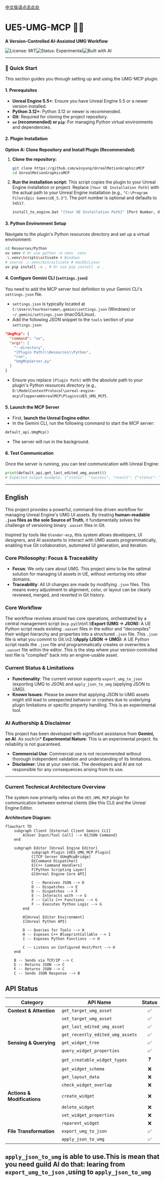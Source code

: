 [中文版请点击此处](Readme_zh.md)

# UE5-UMG-MCP 🤖📄

**A Version-Controlled AI-Assisted UMG Workflow**

![License: MIT](https://img.shields.io/badge/License-MIT-yellow.svg)![Status: Experimental](https://img.shields.io/badge/status-experimental-red.svg)![Built with AI](https://img.shields.io/badge/Built%20with-AI%20Assistance-blueviolet.svg)

---

### 🚀 Quick Start

This section guides you through setting up and using the UMG-MCP plugin.

#### 1. Prerequisites

*   **Unreal Engine 5.5+**: Ensure you have Unreal Engine 5.5 or a newer version installed.
*   **Python 3.12+**: Python 3.12 or newer is recommended.
*   **Git**: Required for cloning the project repository.
*   **`uv` (recommended) or `pip`**: For managing Python virtual environments and dependencies.

#### 2. Plugin Installation

**Option A: Clone Repository and Install Plugin (Recommended)**

1.  **Clone the repository:**
    ```bash
    git clone https://github.com/winyunq/UnrealMotionGraphicsMCP
    cd UnrealMotionGraphicsMCP
    ```
2.  **Run the installation script:**
    This script copies the plugin to your Unreal Engine installation or project.
    Replace `[Your UE Installation Path]` with the actual path to your Unreal Engine installation (e.g., `"C:\Program Files\Epic Games\UE_5.3"`). The port number is optional and defaults to `54517`.

    ```bash
    install_to_engine.bat "[Your UE Installation Path]" [Port Number, defaults to 54517]
    ```

#### 3. Python Environment Setup

Navigate to the plugin's Python resources directory and set up a virtual environment:

```bash
cd Resources/Python
uv venv # Or use python -m venv .venv
.\.venv\Scripts\activate # Windows
# source ./.venv/bin/activate # macOS/Linux
uv pip install -e . # Or use pip install -e .
```

#### 4. Configure Gemini CLI (`settings.json`)

You need to add the MCP server tool definition to your Gemini CLI's `settings.json` file.

*   `settings.json` is typically located at `C:\Users\YourUsername\.gemini\settings.json` (Windows) or `~/.gemini/settings.json` (macOS/Linux).
*   Add the following JSON snippet to the `tools` section of your `settings.json`:

```json
"UmgMcp": {
  "command": "uv",
  "args": [
    "--directory",
    "[Plugin Path]\\Resources\\Python",
    "run",
    "UmgMcpServer.py"
  ]
}
```
*   Ensure you replace `[Plugin Path]` with the absolute path to your plugin's Python resources directory (e.g., `D:\ModelContextProtocol\unreal-engine-mcp\FlopperamUnrealMCP\Plugins\UE5_UMG_MCP`).

#### 5. Launch the MCP Server

*   First, **launch the Unreal Engine editor**.
*   In the Gemini CLI, run the following command to start the MCP server:

```python
default_api.UmgMcp()
```
*   The server will run in the background.

#### 6. Test Communication

Once the server is running, you can test communication with Unreal Engine:

```python
print(default_api.get_last_edited_umg_asset())
# Expected output example: {"status": "success", "result": {"status": "success", "asset_path": "/Game/YourAssetPath"}}
```

---

## English

This project provides a powerful, command-line driven workflow for managing Unreal Engine's UMG UI assets. By treating **human-readable `.json` files as the sole Source of Truth**, it fundamentally solves the challenge of versioning binary `.uasset` files in Git.

Inspired by tools like `blender-mcp`, this system allows developers, UI designers, and AI assistants to interact with UMG assets programmatically, enabling true Git collaboration, automated UI generation, and iteration.

### Core Philosophy: Focus & Traceability

*   **Focus**: We only care about UMG. This project aims to be the optimal solution for managing UI assets in UE, without venturing into other domains.
*   **Traceability**: All UI changes are made by modifying `.json` files. This means every adjustment to alignment, color, or layout can be clearly reviewed, merged, and reverted in Git history.

### Core Workflow

The workflow revolves around two core operations, orchestrated by a central management script (`mcp.py`):\n\n1.\t**Export (UMG -> JSON):** A UE Python script reads existing `.uasset` files in the editor and "decompiles" their widget hierarchy and properties into a structured `.json` file. This `.json` file is what you commit to Git.\n2.\t**Apply (JSON -> UMG):** A UE Python script reads the `.json` file and programmatically creates or overwrites a `.uasset` file within the editor. This is the step where your version-controlled text file is "compiled" back into an engine-usable asset.

### Current Status & Limitations

*   **Functionality**: The current version supports `export_umg_to_json` (exporting UMG to JSON) and `apply_json_to_umg` (applying JSON to UMG).
*   **Known Issues**: Please be aware that applying JSON to UMG assets might still lead to unexpected behavior or crashes due to underlying plugin limitations or specific property handling. This is an experimental tool.



### AI Authorship & Disclaimer

This project has been developed with significant assistance from **Gemini, an AI**. As such:\n*   **Experimental Nature**: This is an experimental project. Its reliability is not guaranteed.
*   **Commercial Use**: Commercial use is not recommended without thorough independent validation and understanding of its limitations.
*   **Disclaimer**: Use at your own risk. The developers and AI are not responsible for any consequences arising from its use.

---

### Current Technical Architecture Overview

The system now primarily relies on the `UE5_UMG_MCP` plugin for communication between external clients (like this CLI) and the Unreal Engine Editor.

**Architecture Diagram:**

```mermaid
flowchart TD
    subgraph Client [External Client Gemini CLI]
        A[User Input/Tool Call] --> B{JSON Command}
    end

    subgraph Editor [Unreal Engine Editor]
            subgraph Plugin [UE5_UMG_MCP Plugin]
            C[TCP Server UUmgMcpBridge]
            D{Command Dispatcher}
            E[C++ Command Handlers]
            F[Python Scripting Layer]
            G[Unreal Engine Core API]

            C -- Receives JSON --> D
            D -- Dispatches --> E
            D -- Dispatches --> F
            E -- Interacts with --> G
            F -- Calls C++ Functions --> G
            F -- Executes Python Logic --> G
        end

        H[Unreal Editor Environment]
        I[Unreal Python API]

        D -- Queries for Tools --> H
        H -- Exposes C++ BlueprintCallable --> I
        I -- Exposes Python Functions --> H

        C -- Listens on Configured Host/Port --> H
    end

    B -- Sends via TCP/IP --> C
    E -- Returns JSON --> C
    F -- Returns JSON --> C
    C -- Sends JSON Response --> B
```


## API Status

| Category | API Name | Status |
|---|---|:---:|
| **Context & Attention** | `get_target_umg_asset` | ✅ |
| | `set_target_umg_asset` | ✅ |
| | `get_last_edited_umg_asset` | ✅ |
| | `get_recently_edited_umg_assets` | ✅ |
| **Sensing & Querying** | `get_widget_tree` | ✅ |
| | `query_widget_properties` | ✅ |
| | `get_creatable_widget_types` | ❓ |
| | `get_widget_schema` | ❌ |
| | `get_layout_data` | ❌ |
| | `check_widget_overlap` | ❌ |
| **Actions & Modifications** | `create_widget` | ❌ |
| | `delete_widget` | ❌ |
| | `set_widget_properties` | ❌ |
| | `reparent_widget` | ❌ |
| **File Transformation** | `export_umg_to_json` | ✅ |
| | `apply_json_to_umg` | ✅ |

##  `apply_json_to_umg` is able to use.This is mean that you need guild AI do that: learing from `export_umg_to_json` ,using to `apply_json_to_umg`